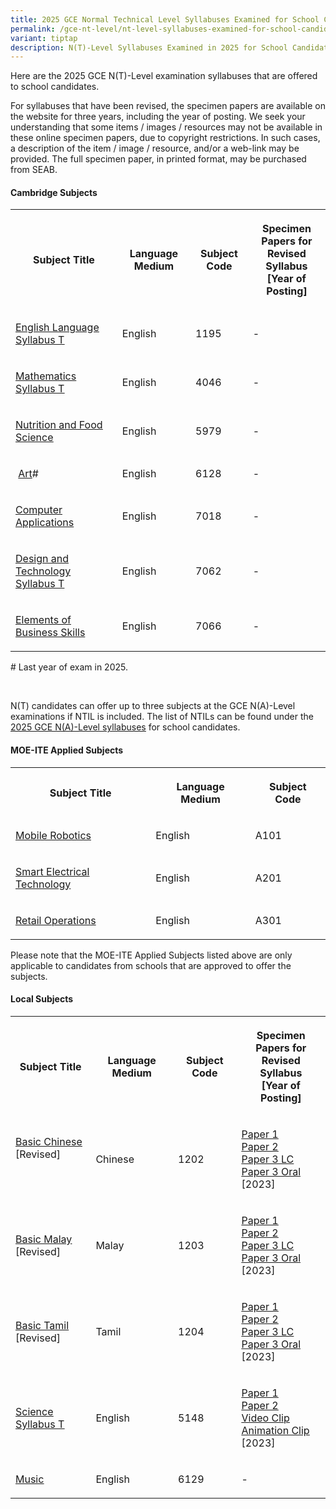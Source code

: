 ```yaml
---
title: 2025 GCE Normal Technical Level Syllabuses Examined for School Candidates
permalink: /gce-nt-level/nt-level-syllabuses-examined-for-school-candidates-2025/
variant: tiptap
description: N(T)-Level Syllabuses Examined in 2025 for School Candidates
---
```

<p>Here are the 2025 GCE N(T)-Level examination syllabuses that are offered
to school candidates.</p>
<p>For syllabuses that have been revised, the specimen papers are available
on the website for three years, including the year of posting. We seek
your understanding that some items / images / resources may not be available
in these online specimen papers, due to copyright restrictions. In such
cases, a description of the item / image / resource, and/or a web-link
may be provided. The full specimen paper, in printed format, may be purchased
from SEAB.</p>
<h4><strong>Cambridge Subjects</strong></h4>
<table style="minWidth: 100px">
<colgroup>
<col>
<col>
<col>
<col>
</colgroup>
<tbody>
<tr>
<th rowspan="1" colspan="1">
<p>Subject Title</p>
</th>
<th rowspan="1" colspan="1">
<p>Language Medium</p>
</th>
<th rowspan="1" colspan="1">
<p>Subject Code</p>
</th>
<th rowspan="1" colspan="1">
<p>Specimen Papers for
<br>Revised Syllabus
<br>[Year of Posting]</p>
</th>
</tr>
<tr>
<td rowspan="1" colspan="1">
<p><a href="/files/NT Lvl Syllabus Sch Cddts/2025/1195_y25_sy.pdf" rel="noopener noreferrer nofollow" target="_blank"><u>English Language Syllabus T</u></a>
</p>
</td>
<td rowspan="1" colspan="1">
<p>English</p>
</td>
<td rowspan="1" colspan="1">
<p>1195</p>
</td>
<td rowspan="1" colspan="1">
<p>-</p>
</td>
</tr>
<tr>
<td rowspan="1" colspan="1">
<p><a href="/files/NT Lvl Syllabus Sch Cddts/2025/4046_y25_sy.pdf" rel="noopener noreferrer nofollow" target="_blank"><u>Mathematics Syllabus T</u></a>
</p>
</td>
<td rowspan="1" colspan="1">
<p>English</p>
</td>
<td rowspan="1" colspan="1">
<p>4046</p>
</td>
<td rowspan="1" colspan="1">
<p>-</p>
</td>
</tr>
<tr>
<td rowspan="1" colspan="1">
<p><a href="/files/NT Lvl Syllabus Sch Cddts/2025/5979_y25_sy.pdf" rel="noopener noreferrer nofollow" target="_blank"><u>Nutrition and Food Science</u></a>
</p>
</td>
<td rowspan="1" colspan="1">
<p>English</p>
</td>
<td rowspan="1" colspan="1">
<p>5979</p>
</td>
<td rowspan="1" colspan="1">
<p>-</p>
</td>
</tr>
<tr>
<td rowspan="1" colspan="1">
<p>&nbsp;<a href="/files/NT Lvl Syllabus Sch Cddts/2025/6128_y25_sy.pdf" rel="noopener noreferrer nofollow" target="_blank">Art</a>#</p>
</td>
<td rowspan="1" colspan="1">
<p>English</p>
</td>
<td rowspan="1" colspan="1">
<p>6128</p>
</td>
<td rowspan="1" colspan="1">
<p>-</p>
</td>
</tr>
<tr>
<td rowspan="1" colspan="1">
<p><a href="/files/NT Lvl Syllabus Sch Cddts/2025/7018_y25_sy.pdf" rel="noopener noreferrer nofollow" target="_blank">Computer Applications</a>
</p>
</td>
<td rowspan="1" colspan="1">
<p>English</p>
</td>
<td rowspan="1" colspan="1">
<p>7018</p>
</td>
<td rowspan="1" colspan="1">
<p>-</p>
</td>
</tr>
<tr>
<td rowspan="1" colspan="1">
<p><a href="/files/NT Lvl Syllabus Sch Cddts/2025/7062_y25_sy.pdf" rel="noopener noreferrer nofollow" target="_blank">Design and Technology Syllabus T</a>
</p>
</td>
<td rowspan="1" colspan="1">
<p>English</p>
</td>
<td rowspan="1" colspan="1">
<p>7062</p>
</td>
<td rowspan="1" colspan="1">
<p>-</p>
</td>
</tr>
<tr>
<td rowspan="1" colspan="1">
<p><a href="/files/NT Lvl Syllabus Sch Cddts/2025/7066_y25_sy.pdf" rel="noopener noreferrer nofollow" target="_blank">Elements of Business Skills</a>
</p>
</td>
<td rowspan="1" colspan="1">
<p>English</p>
</td>
<td rowspan="1" colspan="1">
<p>7066</p>
</td>
<td rowspan="1" colspan="1">
<p>-</p>
</td>
</tr>
</tbody>
</table>
<p># Last year of exam in 2025.</p>
<p>&nbsp;</p>
<p>N(T) candidates can offer up to three subjects at the GCE N(A)-Level examinations
if NTIL is included. The list of NTILs can be found under the <a href="/gce-na-level/na-level-syllabuses-examined-for-school-candidates-2025/" rel="noopener noreferrer nofollow" target="_blank"><u>2025 GCE N(A)-Level syllabuses</u></a> for
school candidates.</p>
<h4><strong>MOE-ITE Applied Subjects</strong></h4>
<table style="minWidth: 75px">
<colgroup>
<col>
<col>
<col>
</colgroup>
<tbody>
<tr>
<th rowspan="1" colspan="1">
<p>Subject Title</p>
</th>
<th rowspan="1" colspan="1">
<p>Language Medium</p>
</th>
<th rowspan="1" colspan="1">
<p>Subject Code</p>
</th>
</tr>
<tr>
<td rowspan="1" colspan="1">
<p><a href="/files/NT Lvl Syllabus Sch Cddts/2025/a101_mr_exam_syllabus_2025.pdf" rel="noopener noreferrer nofollow" target="_blank">Mobile Robotics</a>
</p>
</td>
<td rowspan="1" colspan="1">
<p>English</p>
</td>
<td rowspan="1" colspan="1">
<p>A101</p>
</td>
</tr>
<tr>
<td rowspan="1" colspan="1">
<p><a href="/files/NT Lvl Syllabus Sch Cddts/2025/a201_set_exam_syllabus_2025.pdf" rel="noopener noreferrer nofollow" target="_blank">Smart Electrical Technology</a>
</p>
</td>
<td rowspan="1" colspan="1">
<p>English</p>
</td>
<td rowspan="1" colspan="1">
<p>A201</p>
</td>
</tr>
<tr>
<td rowspan="1" colspan="1">
<p><a href="/files/NT Lvl Syllabus Sch Cddts/2025/a301_ro_exam_syllabus_2025__final_.pdf" rel="noopener noreferrer nofollow" target="_blank">Retail Operations</a>
</p>
</td>
<td rowspan="1" colspan="1">
<p>English</p>
</td>
<td rowspan="1" colspan="1">
<p>A301</p>
</td>
</tr>
</tbody>
</table>
<p>Please note that the MOE-ITE Applied Subjects listed above are only applicable
to candidates from schools that are approved to offer the subjects.</p>
<h4><strong>Local Subjects</strong></h4>
<table style="minWidth: 100px">
<colgroup>
<col>
<col>
<col>
<col>
</colgroup>
<tbody>
<tr>
<th rowspan="1" colspan="1">
<p>Subject Title</p>
</th>
<th rowspan="1" colspan="1">
<p>Language Medium</p>
</th>
<th rowspan="1" colspan="1">
<p>Subject Code</p>
</th>
<th rowspan="1" colspan="1">
<p>Specimen Papers for
<br>Revised Syllabus
<br>[Year of Posting]</p>
</th>
</tr>
<tr>
<td rowspan="1" colspan="1">
<p><a href="/files/NT Level Syllabuses/School Candidates/1202_y25_sy.pdf" rel="noopener noreferrer nofollow" target="_blank"><u>Basic Chinese</u></a>
<br>[Revised]</p>
<p>&nbsp;</p>
</td>
<td rowspan="1" colspan="1">
<p>Chinese</p>
</td>
<td rowspan="1" colspan="1">
<p>1202</p>
</td>
<td rowspan="1" colspan="1">
<p><a href="/files/NT Level Syllabuses/School Candidates/1202_y25_sp1.pdf" rel="noopener noreferrer nofollow" target="_blank"><u>Paper 1</u></a>
<br><a href="/files/NT Level Syllabuses/School Candidates/1202_y25_sp2.pdf" rel="noopener noreferrer nofollow" target="_blank"><u>Paper 2</u></a>
<br><a href="/files/NT Level Syllabuses/School Candidates/1202_y25_sp3lc.pdf" rel="noopener noreferrer nofollow" target="_blank"><u>Paper 3&nbsp;LC</u></a>
<br><a href="/files/NT Level Syllabuses/School Candidates/1202_y25_sp3oral.pdf" rel="noopener noreferrer nofollow" target="_blank"><u>Paper 3 Oral</u></a>
<br>[2023]</p>
</td>
</tr>
<tr>
<td rowspan="1" colspan="1">
<p><a href="/files/NT Level Syllabuses/School Candidates/1203_y25_sy.pdf" rel="noopener noreferrer nofollow" target="_blank"><u>Basic Malay</u></a>
<br>[Revised]</p>
</td>
<td rowspan="1" colspan="1">
<p>Malay</p>
</td>
<td rowspan="1" colspan="1">
<p>1203</p>
</td>
<td rowspan="1" colspan="1">
<p><a href="/files/NT Level Syllabuses/School Candidates/1203_y25_sp1.pdf" rel="noopener noreferrer nofollow" target="_blank"><u>Paper 1</u></a>
<br><a href="/files/NT Level Syllabuses/School Candidates/1203_y25_sp2.pdf" rel="noopener noreferrer nofollow" target="_blank"><u>Paper 2</u></a>
<br><a href="/files/NT Level Syllabuses/School Candidates/1203_y25_sp3lc.pdf" rel="noopener noreferrer nofollow" target="_blank"><u>Paper 3 LC</u></a>
<br><a href="/files/NT Level Syllabuses/School Candidates/1203_y25_sp3oral.pdf" rel="noopener noreferrer nofollow" target="_blank"><u>Paper 3 Oral</u></a>
<br>[2023]</p>
</td>
</tr>
<tr>
<td rowspan="1" colspan="1">
<p><a href="/files/NT Level Syllabuses/School Candidates/1204_y25_sy.pdf" rel="noopener noreferrer nofollow" target="_blank"><u>Basic Tamil</u></a>
<br>[Revised]</p>
</td>
<td rowspan="1" colspan="1">
<p>Tamil</p>
</td>
<td rowspan="1" colspan="1">
<p>1204</p>
</td>
<td rowspan="1" colspan="1">
<p><a href="/files/NT Level Syllabuses/School Candidates/1204_y25_sp1.pdf" rel="noopener noreferrer nofollow" target="_blank"><u>Paper 1</u></a>
<br><a href="/files/NT Level Syllabuses/School Candidates/1204_y25_sp2.pdf" rel="noopener noreferrer nofollow" target="_blank"><u>Paper 2</u></a>
<br><a href="/files/NT Level Syllabuses/School Candidates/1204_y25_sp3lc.pdf" rel="noopener noreferrer nofollow" target="_blank"><u>Paper 3 LC</u></a>
<a href="https://www.seab.gov.sg/docs/default-source/national-examinations/syllabus/nlevel/2025/1204_y25_sp3lc.pdf" rel="noopener noreferrer nofollow" target="_blank"><u><br></u>
</a><a href="/files/NT Level Syllabuses/School Candidates/1204_y25_sporal.pdf" rel="noopener noreferrer nofollow" target="_blank"><u>Paper 3 Oral</u></a>
<br>[2023]</p>
</td>
</tr>
<tr>
<td rowspan="1" colspan="1">
<p><a href="/files/NT Level Syllabuses/School Candidates/5148_y25_sy.pdf" rel="noopener noreferrer nofollow" target="_blank"><u>Science Syllabus T</u></a>
</p>
</td>
<td rowspan="1" colspan="1">
<p>English</p>
</td>
<td rowspan="1" colspan="1">
<p>5148</p>
</td>
<td rowspan="1" colspan="1">
<p><a href="/files/NT Level Syllabuses/School Candidates/5148_y24_sp_1.pdf" rel="noopener noreferrer nofollow" target="_blank"><u>Paper 1</u></a>
<br><a href="/files/NT Level Syllabuses/School Candidates/5148_y24_sp_2.pdf" rel="noopener noreferrer nofollow" target="_blank"><u>Paper 2</u></a>
<br><a href="https://www.seab.gov.sg/docs/default-source/national-examinations/syllabus/nlevel/2025/5148_y24_p1_video.mp4?sfvrsn=6345892b_2" rel="noopener noreferrer nofollow" target="_blank"><u>Video Clip</u></a>
<br><a href="https://www.seab.gov.sg/docs/default-source/national-examinations/syllabus/nlevel/2025/5148_y24_p1_animation.mp4?sfvrsn=10366dc_2" rel="noopener noreferrer nofollow" target="_blank"><u>Animation Clip</u></a>
<br>[2023]</p>
</td>
</tr>
<tr>
<td rowspan="1" colspan="1">
<p><a href="/files/NT Level Syllabuses/School Candidates/6129_syll_25.pdf" rel="noopener noreferrer nofollow" target="_blank"><u>Music</u></a>
</p>
</td>
<td rowspan="1" colspan="1">
<p>English</p>
</td>
<td rowspan="1" colspan="1">
<p>6129</p>
</td>
<td rowspan="1" colspan="1">
<p>-</p>
</td>
</tr>
</tbody>
</table>
<p></p>